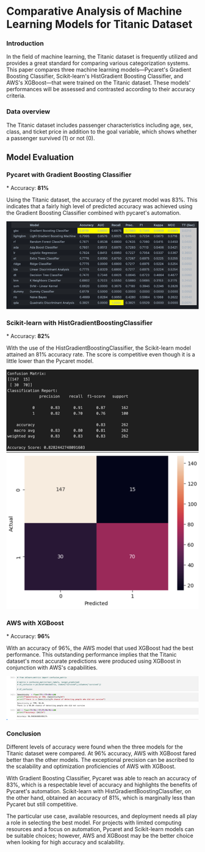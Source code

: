 <!-- # Titanic comparison


<h2> Scikit learn </h2>

![Alt Text](./images/scikit%20titanic.png)
![Alt Text](./images/Scikit%20titanic%20graph.png) -->

# Comparative Analysis of Machine Learning Models for Titanic Dataset

<h3> Introduction </h3>

<p>In the field of machine learning, the Titanic dataset is frequently utilized and provides a great standard for comparing various categorization systems. This paper compares three machine learning models—Pycaret's Gradient Boosting Classifier, Scikit-learn's HistGradient Boosting Classifier, and AWS's XGBoost—that were trained on the Titanic dataset. These models' performances will be assessed and contrasted according to their accuracy criteria. </p>

<h3> Data overview</h3>

<p> The Titanic dataset includes passenger characteristics including age, sex, class, and ticket price in addition to the goal variable, which shows whether a passenger survived (1) or not (0).  </p>

<h2>Model Evaluation</h2>

<h3>Pycaret with Gradient Boosting Classifier</h3>

<p> * Accuracy: <b>81%</b> </p>

<p> Using the Titanic dataset, the accuracy of the pycaret model was 83%. This indicates that a fairly high level of predicted accuracy was achieved using the Gradient Boosting Classifier combined with pycaret's automation. </p>

![Alt Text](./images/pycaret.png)

<h3>Scikit-learn with HistGradientBoostingClassifier</h3>

<p> * Accuracy: <b>82%</b> </p>

<p>With the use of the HistGradientBoostingClassifier, the Scikit-learn model attained an 81% accuracy rate. The score is competitive even though it is a little lower than the Pycaret model. </p>

![Alt Text](./images/scikit%20titanic.png)
![Alt Text](./images/Scikit%20titanic%20graph.png)

<h3>AWS with XGBoost</h3>

<p> * Accuracy: <b>96%</b> </p>

<p>With an accuracy of 96%, the AWS model that used XGBoost had the best performance. This outstanding performance implies that the Titanic dataset's most accurate predictions were produced using XGBoost in conjunction with AWS's capabilities. </p>

<img src="./images/aws_2.png" alt="Alt Text">

<h3>Conclusion </h3>

<p>Different levels of accuracy were found when the three models for the Titanic dataset were compared. At 96% accuracy, AWS with XGBoost fared better than the other models. The exceptional precision can be ascribed to the scalability and optimization proficiencies of AWS with XGBoost.

With Gradient Boosting Classifier, Pycaret was able to reach an accuracy of 83%, which is a respectable level of accuracy and highlights the benefits of Pycaret's automation. Scikit-learn with HistGradientBoostingClassifier, on the other hand, obtained an accuracy of 81%, which is marginally less than Pycaret but still competitive. </p>

<p>The particular use case, available resources, and deployment needs all play a role in selecting the best model. For projects with limited computing resources and a focus on automation, Pycaret and Scikit-learn models can be suitable choices; however, AWS and XGBoost may be the better choice when looking for high accuracy and scalability. </p>
